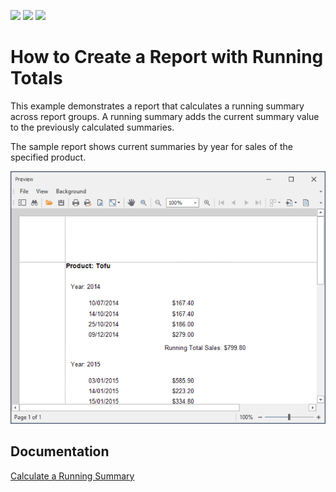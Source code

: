 <!-- default badges list -->
![](https://img.shields.io/endpoint?url=https://codecentral.devexpress.com/api/v1/VersionRange/128601418/21.2.4%2B)
[![](https://img.shields.io/badge/Open_in_DevExpress_Support_Center-FF7200?style=flat-square&logo=DevExpress&logoColor=white)](https://supportcenter.devexpress.com/ticket/details/E627)
[![](https://img.shields.io/badge/📖_How_to_use_DevExpress_Examples-e9f6fc?style=flat-square)](https://docs.devexpress.com/GeneralInformation/403183)
<!-- default badges end -->
# How to Create a Report with Running Totals

This example demonstrates a report that calculates a running summary across report groups. A running summary adds the current summary value to the previously calculated summaries.

The sample report shows current summaries by year for sales of the specified product.

![Report with Running Totals](/images/screenshot.png)

## Documentation

[Calculate a Running Summary](https://docs.devexpress.com/XtraReports/4816)


